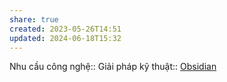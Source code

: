 ```yaml
---
share: true
created: 2023-05-26T14:51
updated: 2024-06-18T15:32
---
```

Nhu cầu công nghệ:: 
Giải pháp kỹ thuật:: [Obsidian](../Gi%E1%BA%A3i%20ph%C3%A1p%20k%E1%BB%B9%20thu%E1%BA%ADt/Obsidian.md)